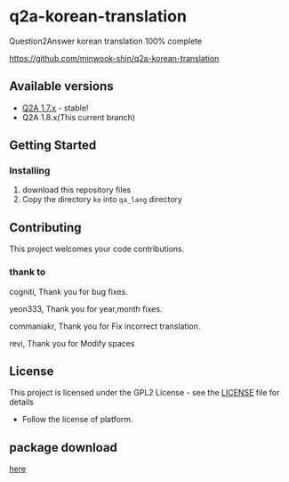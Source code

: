 # q2a-korean-translation

Question2Answer korean translation 100% complete

<https://github.com/minwook-shin/q2a-korean-translation>


## Available versions

* [Q2A 1.7.x](https://github.com/minwook-shin/q2a-korean-translation/tree/1.7-backup) - stable!
* Q2A 1.8.x(This current branch)

## Getting Started

### Installing

1. download this repository files
1. Copy the directory ```ko``` into ```qa_lang``` directory

## Contributing

This project welcomes your code contributions.

### thank to

cogniti,		Thank you for bug fixes. 

yeon333,		Thank you for year,month fixes.

commaniakr,		Thank you for Fix incorrect translation.

revi,		Thank you for Modify spaces

## License

This project is licensed under the GPL2 License - see the [LICENSE]( 
LICENSE) file for details

* Follow the license of platform.

## package download

[here](https://github.com/minwook-shin/q2a-korean-translation/archive/master.zip)
